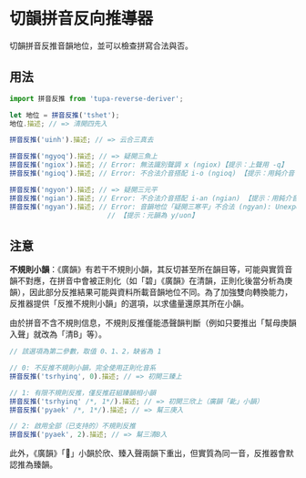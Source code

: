 # 切韻拼音反向推導器

切韻拼音反推音韻地位，並可以檢查拼寫合法與否。

## 用法

```javascript
import 拼音反推 from 'tupa-reverse-deriver';

let 地位 = 拼音反推('tshet');
地位.描述; // => 清開四先入

拼音反推('uinh').描述; // => 云合三真去

拼音反推('ngyoq').描述; // => 疑開三魚上
拼音反推('ngiox').描述; // Error: 無法識別聲調 x (ngiox)【提示：上聲用 -q】
拼音反推('ngioq').描述; // Error: 不合法介音搭配 i-o (ngioq) 【提示：用鈍介音 y/u】

拼音反推('ngyon').描述; // => 疑開三元平
拼音反推('ngian').描述; // Error: 不合法介音搭配 i-an (ngian) 【提示：用鈍介音 y/u】
拼音反推('ngyan').描述; // Error: 音韻地位「疑開三寒平」不合法 (ngyan): Unexpected 等: "三"
                        // 【提示：元韻為 y/uon】
```

## 注意

**不規則小韻**：《廣韻》有若干不規則小韻，其反切甚至所在韻目等，可能與實質音韻不對應，在拼音中會被正則化（如「碧」《廣韻》在清韻，正則化後當分析為庚韻），因此部分反推結果可能與資料所載音韻地位不同。為了加強雙向轉換能力，反推器提供「反推不規則小韻」的選項，以求儘量還原其所在小韻。

由於拼音不含不規則信息，不規則反推僅能憑聲韻判斷（例如只要推出「幫母庚韻入聲」就改為「清B」等）。

```javascript
// 該選項為第二參數，取值 0、1、2，缺省為 1

// 0: 不反推不規則小韻，完全使用正則化音系
拼音反推('tsrhyinq', 0).描述; // => 初開三臻上

// 1: 有限不規則反推，僅反推莊組臻韻相小韻
拼音反推('tsrhyinq' /*, 1*/).描述; // => 初開三欣上（廣韻「齔」小韻）
拼音反推('pyaek' /*, 1*/).描述; // => 幫三庚入

// 2: 啟用全部（已支持的）不規則反推
拼音反推('pyaek', 2).描述; // => 幫三清B入
```

此外，《廣韻》「𪗨」小韻於欣、臻入聲兩韻下重出，但實質為同一音，反推器會默認推為臻韻。
